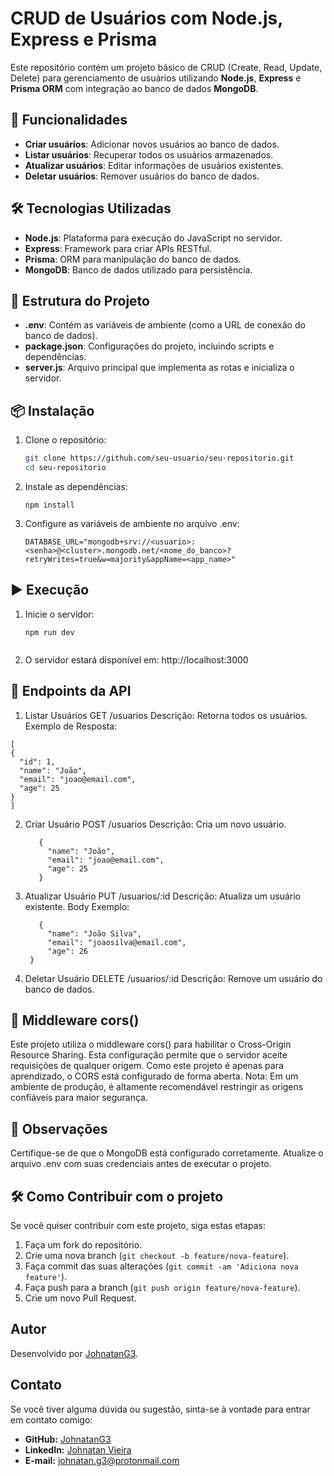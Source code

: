 # CRUD de Usuários com Node.js, Express e Prisma

Este repositório contém um projeto básico de CRUD (Create, Read, Update, Delete) para gerenciamento de usuários utilizando **Node.js**, **Express** e **Prisma ORM** com integração ao banco de dados **MongoDB**.

## 🚀 Funcionalidades
- **Criar usuários**: Adicionar novos usuários ao banco de dados.
- **Listar usuários**: Recuperar todos os usuários armazenados.
- **Atualizar usuários**: Editar informações de usuários existentes.
- **Deletar usuários**: Remover usuários do banco de dados.

## 🛠️ Tecnologias Utilizadas
- **Node.js**: Plataforma para execução do JavaScript no servidor.
- **Express**: Framework para criar APIs RESTful.
- **Prisma**: ORM para manipulação do banco de dados.
- **MongoDB**: Banco de dados utilizado para persistência.

## 📁 Estrutura do Projeto
- **.env**: Contém as variáveis de ambiente (como a URL de conexão do banco de dados).
- **package.json**: Configurações do projeto, incluindo scripts e dependências.
- **server.js**: Arquivo principal que implementa as rotas e inicializa o servidor.

## 📦 Instalação

1. Clone o repositório:
   ```bash
   git clone https://github.com/seu-usuario/seu-repositorio.git
   cd seu-repositorio
   
2. Instale as dependências:
    ```
    npm install
    
3. Configure as variáveis de ambiente no arquivo .env:
   ```
   DATABASE_URL="mongodb+srv://<usuario>:<senha>@<cluster>.mongodb.net/<nome_do_banco>?retryWrites=true&w=majority&appName=<app_name>"

## ▶️ Execução

  1. Inicie o servidor:
     ```
     npm run dev
  
  2. O servidor estará disponível em: http://localhost:3000

## 📖 Endpoints da API
  1. Listar Usuários
  GET /usuarios
  Descrição: Retorna todos os usuários.
  Exemplo de Resposta:

    [
    {
      "id": 1,
      "name": "João",
      "email": "joao@email.com",
      "age": 25
    }
    ]

  2. Criar Usuário
    POST /usuarios
    Descrição: Cria um novo usuário.

            {
              "name": "João",
              "email": "joao@email.com",
              "age": 25
            }
  3. Atualizar Usuário
    PUT /usuarios/:id
    Descrição: Atualiza um usuário existente.
    Body Exemplo:

            {
              "name": "João Silva",
              "email": "joaosilva@email.com",
              "age": 26
          }

  4. Deletar Usuário
    DELETE /usuarios/:id
    Descrição: Remove um usuário do banco de dados.

## 🔄 Middleware cors()

Este projeto utiliza o middleware cors() para habilitar o Cross-Origin Resource Sharing. Esta configuração permite que o servidor aceite requisições de qualquer origem. Como este projeto é apenas para aprendizado, o CORS está configurado de forma aberta.
Nota: Em um ambiente de produção, é altamente recomendável restringir as origens confiáveis para maior segurança.

## 📝 Observações

Certifique-se de que o MongoDB está configurado corretamente.
Atualize o arquivo .env com suas credenciais antes de executar o projeto.

## 🛠️ Como Contribuir com o projeto

Se você quiser contribuir com este projeto, siga estas etapas:

1. Faça um fork do repositório.
2. Crie uma nova branch (`git checkout -b feature/nova-feature`).
3. Faça commit das suas alterações (`git commit -am 'Adiciona nova feature'`).
4. Faça push para a branch (`git push origin feature/nova-feature`).
5. Crie um novo Pull Request.

## Autor

Desenvolvido por [JohnatanG3](https://github.com/JohnatanG3).

## Contato

Se você tiver alguma dúvida ou sugestão, sinta-se à vontade para entrar em contato comigo:

- **GitHub:** [JohnatanG3](https://github.com/JohnatanG3)
- **LinkedIn:** [Johnatan Vieira](https://www.linkedin.com/in/johnatan-vieira-a602542aa/)
- **E-mail:** johnatan.g3@protonmail.com